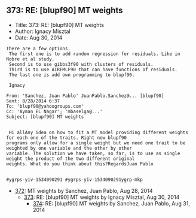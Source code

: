 ## 373: RE: [blupf90] MT weights

- Title: 373: RE: [blupf90] MT weights
- Author: Ignacy Misztal
- Date: Aug 30, 2014

```
There are a few options.
 The first one is to add random regression for residuals. Like in Nobre et al study. 
 Second is to use gibbs3f90 with clusters of residuals.
 Third is to use AIREMLF90 that can have functions of residuals.
 The last one is add own programming to blupf90.

 Ignacy

From: 'Sanchez, Juan Pablo' JuanPablo.Sanchez@... [blupf90]
Sent: ‎8/‎28/‎2014 6:37
To: 'blupf90@yahoogroups.com'
Cc: 'Ayman EL Nagar'; 'mbaselga@...'
Subject: [blupf90] MT weights


 Hi allAny idea on how to fit a MT model providing different weights for each one of the traits. Right now blupf90
programs only allow for a single weight but we need one trait to be weighted by one variable and the other by other
variable. The solution we have taken, so far, is to use as single weight the product of the two different original
weights. What do you think about this?RegardsJuan Pablo 


#ygrps-yiv-1534090291 #ygrps-yiv-1534090291ygrp-mkp

```

- [372](0372.md): MT weights by Sanchez, Juan Pablo, Aug 28, 2014
    - [373](0373.md): RE: [blupf90] MT weights by Ignacy Misztal, Aug 30, 2014
        - [374](0374.md): RE: [blupf90] MT weights by Sanchez, Juan Pablo, Aug 31, 2014
